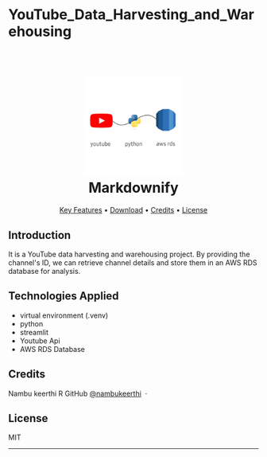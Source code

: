 <h1> YouTube_Data_Harvesting_and_Warehousing </h1>


<h1 align="center">
  <br>
  <a href=""><img src="youtube_project.jpeg" alt="Youtube Data warehousing" width="200"></a>
  <br>
  Markdownify
  <br>
</h1>


<p align="center">
  <a href="#Introduction">Key Features</a> •
  <a href="#Technologies Applied">Download</a> •
  <a href="#credits">Credits</a> •
  <a href="#license">License</a>
</p>


## Introduction 

It is a YouTube data harvesting and warehousing project. By providing the channel's ID, we can retrieve channel details and store them in an AWS RDS database for analysis.


## Technologies Applied
* virtual environment (.venv)
* python
* streamlit 
* Youtube Api 
* AWS RDS Database

## Credits

Nambu keerthi R
GitHub [@nambukeerthi](https://github.com/Nambukeerthi) &nbsp;&middot;&nbsp;


## License

MIT

---



